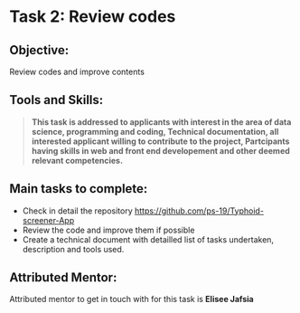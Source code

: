 # Task 2: Review codes 

## Objective: 
Review codes and improve contents 
## Tools and Skills: 
>**This task is addressed to applicants with interest in the area of data science, programming and coding, Technical documentation, all interested applicant willing to contribute to the project, Partcipants having skills in web and front end developement and other deemed relevant competencies.**

## Main tasks to complete:
- Check in detail the repository https://github.com/ps-19/Typhoid-screener-App
- Review the code and improve them if possible 
- Create a technical document with detailled list of tasks undertaken, description and tools used. 

## Attributed Mentor:
Attributed mentor to get in touch with for this task is **Elisee Jafsia**
